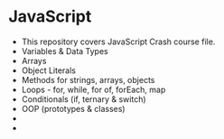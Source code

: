 # JavaScript

- This repository covers JavaScript Crash course file.
- Variables & Data Types
- Arrays
- Object Literals
- Methods for strings, arrays, objects
- Loops - for, while, for of, forEach, map
- Conditionals (if, ternary & switch)
- OOP (prototypes & classes)
- 
- 
